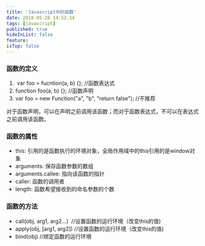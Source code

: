 ```yaml
---
title: 'Javascript中的函数'
date: 2018-05-28 14:52:14
tags: [javascript]
published: true
hideInList: false
feature: 
isTop: false
---
```


### 函数的定义

1.   var foo = fucntion(a, b) {}; //函数表达式
2.  function foo(a, b) {}; //函数声明
3.  var foo = new Function("a", "b", "return false"); //不推荐

对于函数声明，可以在声明之前调用该函数；而对于函数表达式，不可以在表达式之前调用该函数。

### 函数的属性

*   this: 引用的是函数执行的环境对象，全局作用域中的this引用的是window对象
*   arguments: 保存函数参数的数组
*   arguments.callee: 指向该函数的指针
*   caller: 函数的调用者
*   length: 函数希望接收到的命名参数的个数

### 函数的方法

*   call(obj, arg1, arg2...)  //设置函数的运行环境（改变this的值)
*   apply(obj, [arg1, arg2]) //设置函数的运行环境（改变this的值)
*   bind(obj) //绑定函数的运行环境